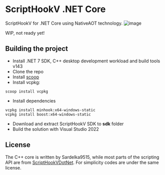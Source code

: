 # ScriptHookV .NET Core
ScriptHookV for .NET Core using NativeAOT technology.
![image](https://user-images.githubusercontent.com/106232474/208249914-7fbccc41-48ac-420b-b532-561963dd5c46.png)

WIP, not ready yet!

## Building the project
- Install .NET 7 SDK, C++ desktop development workload and build tools v143
- Clone the repo
- Install [scoop](https://scoop.sh)
- Install vcpkg:
```
scoop install vcpkg
```
- Install dependencies
```
vcpkg install minhook:x64-windows-static
vcpkg install boost:x64-windows-static
```
- Download and extract ScriptHookV SDK to **sdk** folder
- Build the solution with Visual Studio 2022


## License
The C++ core is written by Sardelka9515, while most parts of the scripting API are from [ScriptHookVDotNet](https://github.com/crosire/scripthookvdotnet). For simplicity codes are under the same license.
